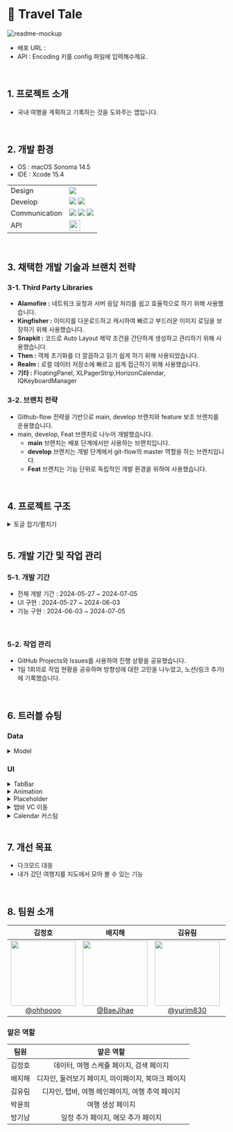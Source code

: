 # 📖 Travel Tale

![readme-mockup](https://github.com/TEAM-OMG-iOS/TravelTale/assets/157277372/8e6b5b40-75b7-413e-b6fb-b2ae1a784300)


- 배포 URL : 
- API : Encoding 키를 config 파일에 입력해수제요.

<br>

## 1. 프로젝트 소개

- 국내 여행을 계획하고 기록하는 것을 도와주는 앱입니다.

<br>


## 2. 개발 환경
- OS : macOS Sonoma 14.5
- IDE : Xcode 15.4

|       |          |
| ----- | -------- |
| Design | <img src="https://img.shields.io/badge/figma-%23F24E1E.svg?style=flat-square&logo=figma&logoColor=white"> |
| Develop | <img src="https://img.shields.io/badge/Swift-F05138?style=flat-square&logo=Swift&logoColor=white"> <img src="https://img.shields.io/badge/uikit-2396F3?style=flat-square&logo=Swift&logoColor=white"> |
| Communication | <img src="https://img.shields.io/badge/Github-181717?style=flat-square&logo=Github&logoColor=white"> <img src="https://img.shields.io/badge/Git-F05032?style=flat-square&logo=git&logoColor=white"> <img src="https://img.shields.io/badge/Slack-4A154B?style=flat-square&logo=slack&logoColor=white"> |
| API | [<img src="https://github.com/TEAM-OMG-iOS/TravelTale/assets/157277372/5f5c41a9-f435-4ae0-bc78-c8a271ba2d5c" height="25">](https://api.visitkorea.or.kr/#/) |

<br>

## 3. 채택한 개발 기술과 브랜치 전략

### 3-1. Third Party Libraries
    
- **Alamofire :** 네트워크 요청과 서버 응답 처리를 쉽고 효율적으로 하기 위해 사용했습니다.
- **Kingfisher :** 이미지를 다운로드하고 캐시하여 빠르고 부드러운 이미지 로딩을 보장하기 위해 사용했습니다.
- **Snapkit :** 코드로 Auto Layout 제약 조건을 간단하게 생성하고 관리하기 위해 사용했습니다.
- **Then :** 객체 초기화를 더 깔끔하고 읽기 쉽게 하기 위해 사용되었습니다.
- **Realm :** 로컬 데이터 저장소에 빠르고 쉽게 접근하기 위해 사용했습니다.
- **기타 :** FloatingPanel, XLPagerStrip,HorizonCalendar, IQKeyboardManager


### 3-2. 브랜치 전략
- Github-flow 전략을 기반으로 main, develop 브랜치와 feature 보조 브랜치를 운용했습니다.
- main, develop, Feat 브랜치로 나누어 개발했습니다.
    - **main** 브랜치는 배포 단계에서만 사용하는 브랜치입니다.
    - **develop** 브랜치는 개발 단계에서 git-flow의 master 역할을 하는 브랜치입니다.
    - **Feat** 브랜치는 기능 단위로 독립적인 개발 환경을 위하여 사용했습니다.

<br>

## 4. 프로젝트 구조

<details>
<summary>토글 접기/펼치기</summary>
<div markdown="1">

```
📁TravelTale
├── Application
│   ├── AppDelegate.swift
│   ├── Config.xcconfig
│   └── SceneDelegate.swift
├── Config.xcconfig
├── Data
│   ├── Network
│   │   ├── DataMapping
│   │   │   ├── PlaceDetailResponseDTO+Mapping.swift
│   │   │   ├── PlaceResponseDTO+Mapping.swift
│   │   │   ├── PlaceSearchResponseDTO+Mapping.swift
│   │   │   ├── SidoResponseDTO+Mapping.swift
│   │   │   └── SigunguResponseDTO+Mapping.swift
│   │   └── NetworkManager.swift
│   └── PersistentStorages
│       ├── RealmStorage
│       │   └── RealmManager.swift
│       └── UserDefaultsStorage
│           └── UserDefaultsManager.swift
├── Entities
│   ├── Bookmark.swift
│   ├── Place.swift
│   ├── PlaceDetail.swift
│   ├── PlaceSearch.swift
│   ├── Region.swift
│   ├── Schedule.swift
│   ├── Sido.swift
│   ├── Sigungu.swift
│   └── Travel.swift
├── Presentation
│   ├── Common
│   │   ├── CategoryTab
│   │   │   └── View
│   │   │       ├── CategoryTabTableViewCell.swift
│   │   │       └── CategoryTabView.swift
│   │   ├── DetailSchedule
│   │   │   ├── DetailScheduleAdd
│   │   │   │   └── View
│   │   │   │       ├── DetailScheduleAddView.swift
│   │   │   │       └── DetailScheduleAddViewController.swift
│   │   │   └── DetailScheduleSelect
│   │   │       └── View
│   │   │           ├── DetailScheduleSelectView.swift
│   │   │           └── DetailScheduleSelectViewController.swift
│   │   ├── PlaceDetails
│   │   │   ├── PlaceDetail
│   │   │   │   └── View
│   │   │   │       ├── PlaceDetailDiscoveryViewController.swift
│   │   │   │       ├── PlaceDetailTravelViewController.swift
│   │   │   │       └── PlaceDetailView.swift
│   │   │   ├── PlaceDetailAlert
│   │   │   │   └── View
│   │   │   │       ├── PlaceDetailAlertView.swift
│   │   │   │       └── PlaceDetailAlertViewController.swift
│   │   │   └── PlaceDetailToast
│   │   │       └── View
│   │   │           └── PlaceDetailToastView.swift
│   │   ├── Popover
│   │   │   ├── PopoverDay
│   │   │   │   └── View
│   │   │   │       ├── PopoverDayView.swift
│   │   │   │       └── PopoverDayViewController.swift
│   │   │   └── PopoverTime
│   │   │       └── View
│   │   │           ├── PopoverTimeView.swift
│   │   │           └── PopoverTimeViewController.swift
│   │   ├── Region
│   │   │   └── View
│   │   │       ├── RegionTableViewCell.swift
│   │   │       └── RegionView.swift
│   │   └── Searchs
│   │       ├── Search
│   │       │   └── View
│   │       │       ├── SearchTableViewCell.swift
│   │       │       ├── SearchView.swift
│   │       │       └── SearchViewController.swift
│   │       └── SearchResults
│   │           ├── SearchResult
│   │           │   └── View
│   │           │       └── SearchResultViewController.swift
│   │           └── SearchResultTab
│   │               └── View
│   │                   ├── SearchResultTabAccommodationViewController.swift
│   │                   ├── SearchResultTabEntertainmentViewController.swift
│   │                   ├── SearchResultTabRestaurantViewController.swift
│   │                   ├── SearchResultTabTableViewCell.swift
│   │                   ├── SearchResultTabTotalViewController.swift
│   │                   ├── SearchResultTabTouristViewController.swift
│   │                   └── SearchResultTabView.swift
│   ├── Discoveries
│   │   ├── Discovery
│   │   │   └── View
│   │   │       ├── DiscoveryCollectionViewCell.swift
│   │   │       ├── DiscoveryView.swift
│   │   │       └── DiscoveryViewController.swift
│   │   ├── DiscoveryCategories
│   │   │   ├── DiscoveryCategory
│   │   │   │   └── View
│   │   │   │       └── DiscoveryCategoryViewController.swift
│   │   │   └── DiscoveryCategoryTab
│   │   │       └── View
│   │   │           ├── DiscoveryCategoryTabAccommodationViewController.swift
│   │   │           ├── DiscoveryCategoryTabEntertainmentViewController.swift
│   │   │           ├── DiscoveryCategoryTabRestaurantViewController.swift
│   │   │           └── DiscoveryCategoryTabTouristSpotViewController.swift
│   │   ├── DiscoveryRegion
│   │   │   └── View
│   │   │       ├── DiscoveryRegionView.swift
│   │   │       └── DiscoveryRegionViewController.swift
│   │   └── DiscoveryRegionModal
│   │       └── View
│   │           ├── DiscoveryRegionModalSidoViewController.swift
│   │           └── DiscoveryRegionModalSigunguViewController.swift
│   ├── MyPages
│   │   ├── MyPage
│   │   │   └── View
│   │   │       ├── Component
│   │   │       │   └── MyPageBookMarkButton.swift
│   │   │       ├── MyPageTableViewCell.swift
│   │   │       ├── MyPageView.swift
│   │   │       └── MyPageViewController.swift
│   │   ├── MyPageCategories
│   │   │   ├── MyPageCategory
│   │   │   │   └── View
│   │   │   │       └── MyPageCategoryViewController.swift
│   │   │   └── MyPageCategoryTab
│   │   │       └── View
│   │   │           ├── MyPageCategoryTabAccommodationViewController.swift
│   │   │           ├── MyPageCategoryTabEntertainmentViewController.swift
│   │   │           ├── MyPageCategoryTabRestaurantViewController.swift
│   │   │           ├── MyPageCategoryTabTotalViewController.swift
│   │   │           └── MyPageCategoryTabTouristSpotViewController.swift
│   │   └── MyPageTerm
│   │       └── View
│   │           ├── MyPageTermOpenSourceViewController.swift
│   │           ├── MyPageTermPrivacyPolicyViewController.swift
│   │           └── MyPageTermView.swift
│   ├── TabBar
│   │   └── View
│   │       └── TabBarViewController.swift
│   ├── Travels
│   │   ├── MemoryAddEditPhotoCollectionViewCell.swift
│   │   ├── MemoryAddEditView.swift
│   │   ├── MemoryAddEditViewController.swift
│   │   ├── MemoryDetailTableHeaderView.swift
│   │   ├── MemoryDetailTableViewCell.swift
│   │   ├── MemoryDetailView.swift
│   │   ├── MemoryDetailViewController.swift
│   │   ├── MemorySelectView.swift
│   │   ├── MemorySelectViewController.swift
│   │   ├── MemoryView.swift
│   │   ├── MemoryViewController.swift
│   │   ├── Plans
│   │   │   ├── Plan
│   │   │   │   └── View
│   │   │   │       ├── PlanTableFooterView.swift
│   │   │   │       ├── PlanTableHeaderView.swift
│   │   │   │       ├── PlanView.swift
│   │   │   │       └── PlanViewController.swift
│   │   │   ├── PlanAdds
│   │   │   │   ├── PlanAddDates
│   │   │   │   │   ├── PlanAddDate
│   │   │   │   │   │   └── View
│   │   │   │   │   │       ├── PlanAddDateView.swift
│   │   │   │   │   │       └── PlanAddDateViewController.swift
│   │   │   │   │   └── PlanAddDateCalendar
│   │   │   │   │       └── View
│   │   │   │   │           ├── PlanAddDateCalendarBaseView.swift
│   │   │   │   │           ├── PlanAddDateCalendarDayRangeIndicatorView.swift
│   │   │   │   │           ├── PlanAddDateCalendarDayView.swift
│   │   │   │   │           ├── PlanAddDateCalendarMonthDayView.swift
│   │   │   │   │           └── PlanAddDateCalendarMonthView.swift
│   │   │   │   ├── PlanAddSidos
│   │   │   │   │   ├── PlanAddSido
│   │   │   │   │   │   └── View
│   │   │   │   │   │       ├── PlanAddSidoView.swift
│   │   │   │   │   │       └── PlanAddSidoViewController.swift
│   │   │   │   │   └── PlanAddSidoModal
│   │   │   │   │       └── View
│   │   │   │   │           └── PlanAddSidoModalViewController.swift
│   │   │   │   └── PlanAddTitle
│   │   │   │       └── View
│   │   │   │           ├── PlanAddTitleView.swift
│   │   │   │           └── PlanAddTitleViewController.swift
│   │   │   ├── PlanDetail
│   │   │   │   └── View
│   │   │   │       ├── TravelDetailView.swift
│   │   │   │       └── TravelDetailViewController.swift
│   │   │   ├── PlanEdits
│   │   │   │   ├── PlanEdit
│   │   │   │   │   └── View
│   │   │   │   │       ├── PlanEditView.swift
│   │   │   │   │       └── PlanEditViewController.swift
│   │   │   │   └── PlanEditDate
│   │   │   │       └── View
│   │   │   │           ├── PlanEditDateView.swift
│   │   │   │           └── PlanEditDateViewController.swift
│   │   │   └── PlanSchedules
│   │   │       ├── PlanSchedule
│   │   │       │   └── View
│   │   │       │       ├── TravelDetailPlanContentCell.swift
│   │   │       │       ├── TravelDetailPlanFooterCell.swift
│   │   │       │       ├── TravelDetailPlanHeaderCell.swift
│   │   │       │       ├── TravelDetailPlanHeaderContentCell.swift
│   │   │       │       ├── TravelDetailPlanView.swift
│   │   │       │       └── TravelDetailPlanViewController.swift
│   │   │       ├── PlanScheduleAddEditMemo
│   │   │       │   └── View
│   │   │       │       ├── PlanScheduleAddEditMemoView.swift
│   │   │       │       ├── PlanScheduleAddMemoViewController.swift
│   │   │       │       └── PlanScheduleEditMemoViewController.swift
│   │   │       └── PlanScheduleAddEditPlace
│   │   │           └── View
│   │   │               ├── PlanScheduleAddEditPlaceView.swift
│   │   │               ├── PlanScheduleAddPlaceViewController.swift
│   │   │               └── PlanScheduleEditPlaceViewController.swift
│   │   └── Travel
│   │       └── View
│   │           ├── TravelView.swift
│   │           └── TravelViewController.swift
│   └── Utils
│       ├── Extensions
│       │   ├── String+Extension.swift
│       │   ├── UIButton+Extension.swift
│       │   ├── UIColor+Extension.swift
│       │   ├── UIFont+Extension.swift
│       │   ├── UIImage+Extension.swift
│       │   ├── UILabel+Extension.swift
│       │   └── UIView+Extension.swift
│       ├── Fonts
│       │   ├── OAGothic
│       │   │   ├── OAGothic-ExtraBold.otf
│       │   │   └── OAGothic-Medium.otf
│       │   └── Pretendard
│       │       ├── Pretendard-Black.otf
│       │       ├── Pretendard-Bold.otf
│       │       ├── Pretendard-ExtraBold.otf
│       │       ├── Pretendard-ExtraLight.otf
│       │       ├── Pretendard-Light.otf
│       │       ├── Pretendard-Medium.otf
│       │       ├── Pretendard-Regular.otf
│       │       ├── Pretendard-SemiBold.otf
│       │       └── Pretendard-Thin.otf
│       └── Views
│           ├── Bases
│           │   ├── BaseCollectionViewCell.swift
│           │   ├── BaseTableViewCell.swift
│           │   ├── BaseView.swift
│           │   └── BaseViewController.swift
│           └── Reusables
│               ├── Button
│               │   ├── GrayButton.swift
│               │   ├── GreenButton.swift
│               │   └── LightGreenButton.swift
│               ├── Cell
│               │   └── TravelTableViewCell.swift
│               └── View
│                   ├── GrayBackgroundView.swift
│                   └── NotFoundView.swift
└── Resources
    ├── Assets.xcassets
    │   ├── AccentColor.colorset
    │   │   └── Contents.json
    │   ├── AppIcon.appiconset
    │   │   ├── 1024.png
    │   │   ├── 114.png
    │   │   ├── 120.png
    │   │   ├── 180.png
    │   │   ├── 29.png
    │   │   ├── 40.png
    │   │   ├── 57.png
    │   │   ├── 58.png
    │   │   ├── 60.png
    │   │   ├── 80.png
    │   │   ├── 87.png
    │   │   └── Contents.json
    │   ├── Contents.json
    │   ├── category
    │   │   ├── Contents.json
    │   │   └── category_place_thumnail.imageset
    │   │       ├── Contents.json
    │   │       └── category_place_thumnail.svg
    │   ├── data
    │   │   ├── Contents.json
    │   │   └── place_profile.imageset
    │   │       ├── Contents.json
    │   │       └── place_profile.svg
    │   ├── detail
    │   │   ├── Contents.json
    │   │   ├── annotation.imageset
    │   │   │   ├── Contents.json
    │   │   │   └── notification.svg
    │   │   └── detail_place_thumnail.imageset
    │   │       ├── Contents.json
    │   │       └── detail_place_thumnail.svg
    │   ├── discovery
    │   │   ├── Contents.json
    │   │   ├── accommodation.imageset
    │   │   │   ├── Contents.json
    │   │   │   └── accommodation.svg
    │   │   ├── discovery_place_thumnail.imageset
    │   │   │   ├── Contents.json
    │   │   │   └── discovery_place_thumnail.svg
    │   │   ├── entertainment.imageset
    │   │   │   ├── Contents.json
    │   │   │   └── entertainment.svg
    │   │   ├── line.imageset
    │   │   │   ├── Contents.json
    │   │   │   └── line.svg
    │   │   ├── restaurant.imageset
    │   │   │   ├── Contents.json
    │   │   │   └── restaurant.svg
    │   │   └── tourist_spot.imageset
    │   │       ├── Contents.json
    │   │       └── tourist_spot.svg
    │   ├── mypage
    │   │   ├── Contents.json
    │   │   ├── accommodation_circle.imageset
    │   │   │   ├── Contents.json
    │   │   │   └── accommodation_circle.svg
    │   │   ├── entertainment_circle.imageset
    │   │   │   ├── Contents.json
    │   │   │   └── entertainment_circle.svg
    │   │   ├── restaurant_circle.imageset
    │   │   │   ├── Contents.json
    │   │   │   └── restaurant_circle.svg
    │   │   └── tourist_spot_circle.imageset
    │   │       ├── Contents.json
    │   │       └── tourist_spot_circle.svg
    │   ├── search
    │   │   ├── Contents.json
    │   │   ├── search.imageset
    │   │   │   ├── Contents.json
    │   │   │   └── search.svg
    │   │   └── search_clock.imageset
    │   │       ├── Contents.json
    │   │       └── search_clock.svg
    │   ├── splash
    │   │   ├── Contents.json
    │   │   └── splash_scale.imageset
    │   │       ├── Contents.json
    │   │       ├── splash-1.png
    │   │       ├── splash-2.png
    │   │       └── splash-3.png
    │   ├── tabbar
    │   │   ├── Contents.json
    │   │   ├── discovery.imageset
    │   │   │   ├── Contents.json
    │   │   │   └── discovery.svg
    │   │   └── my_travel.imageset
    │   │       ├── Contents.json
    │   │       └── tabbar_mytravel_unselected.svg
    │   └── travel
    │       ├── Contents.json
    │       ├── not_found_train.imageset
    │       │   ├── Contents.json
    │       │   └── not_found_train.svg
    │       ├── plan_details_cell_ellipsis.imageset
    │       │   ├── Contents.json
    │       │   └── plan_details_cell_ellipsis.svg
    │       ├── plan_details_left_arrow.imageset
    │       │   ├── Contents.json
    │       │   └── plan_details_left_arrow.svg
    │       ├── plan_details_location.imageset
    │       │   ├── Contents.json
    │       │   └── plan_details_location.svg
    │       ├── plan_details_plus.imageset
    │       │   ├── Contents.json
    │       │   └── plan_details_plus.svg
    │       └── plan_details_setting.imageset
    │           ├── Contents.json
    │           └── plan_details_setting.svg
    ├── Base.lproj
    │   └── LaunchScreen.storyboard
    ├── Info.plist
    ├── OpenSourceLicense.rtf
    └── TermPrivacyPolicy.rtf
```


</div>
</details>


<br>



## 5. 개발 기간 및 작업 관리

### 5-1. 개발 기간

- 전체 개발 기간 : 2024-05-27 ~ 2024-07-05
- UI 구현 : 2024-05-27 ~ 2024-06-03
- 기능 구현 : 2024-06-03 ~ 2024-07-05

<br>

### 5-2. 작업 관리

- GitHub Projects와 Issues를 사용하여 진행 상황을 공유했습니다.
- 1일 1회의로 작업 현황을 공유하며 방향성에 대한 고민을 나누었고, 노션(링크 추가)에 기록했습니다.

<br>



## 6. 트러블 슈팅

### Data
<details>
<summary>Model</summary>
<div markdown="1">
    
**② 발생한 이슈**

- API를 사용할 때 필요한 데이터 모델을 Data 계층에서 구현 하였는데 불편함이 있었음
    - Data Layer와 UI Layer에서 각각 활용 되는 모델 사이에 차이가 있음
    - 여러 Layer가 동시에 얽혀있다 보니, 개발 및 유지 & 보수할 때 불편함이 있음

**④ 해결 방법**

1. DTO와 Entity로 나누었음 <br>
&ensp; a. Data Layer - DTO<br>
&ensp; b. UI Layer - Entity<br>
2. DTO를 Entity로 맵핑해서 사용<br>
    
</div>
</details>

### UI

<details>
<summary>TabBar</summary>
<div markdown="1">
    
**1. 구현하고자 했던 부분**<br>
&ensp; 흰색 배경의 탭바<br>
<br>
**2. 발생한 이슈** <br>
&ensp; 세 번째 탭이 스크롤뷰이기 때문에 탭바의 색이 회색으로 변함<br>

**3. 시도한 방법** <br>
아래 두 가지 방법 모두 성공적이나, 각각 장단점이 있음 <br>
- `tabBar.backgroundImage = UIImage()` <br>
    → 단점: 간단하지만 UITabBarAppearance API에 비해 미래지향적이지 않음 <br>

- `tabBar.isTranslucent = false` <br>
    → 단점 1. 다음 뷰에서 tabBar.isHidden = true를 했을 때 탭바 영역이 사라지지 않고 까맣게 보임.<br>
    → 단점 2. 탭바 전체의 투명도에 영향을 미치기 때문에 바람직하지 않음<br>

**4. 해결 방법 : `UITabBarAppearance` 설정** <br>
- `configureWithOpaqueBackground()` 메소드 사용 <br>
    → 탭바를 불투명하게 함<br>

- `scrollEdgeAppearance` 를 `standardAppearance`로 설정 <br>
    → 탭바 뒤에서 컨텐츠가 스크롤될 때도 탭바의 외양이 유지되도록 함.
    
</div>
</details>


<details>
<summary>Animation</summary>
<div markdown="1">
    
**1. 구현하고자 했던 부분**<br>
&ensp;progressbar의 animation 추가<br>

**2-1 발생한 이슈** <br>
&ensp;기준으로 둔 UI객체의 생성시점이 animate가 실행되는 시점과 동일하여 의도하던대로 애니메이션이 적용되지 않는 이슈<br>

**3-1 해결 방법**<br>
&ensp;기준점이 되는 UI Component 가 생성된 이후인 ViewDidAppear에서 animation이 실행될 수 있도록 설정<br>


**2-2 발생한 이슈**<br>
&ensp;이전 뷰로부터 화면을 전환하는 navigation 동작을 false로 변경한 뒤, loadingBar로 진행도를 나타내는 애니메이션이 제대로 작동하지 않고 화면 전체가 움직임 <br>

**3-2 해결 방법**<br>
&ensp;.layoutIfNeeded()메서드 삭제 및 CGAffineTransform을 사용하여 loadingBar의 scale값을 조정<br>
    
</div>
</details>


<details>
<summary>Placeholder</summary>
<div markdown="1">

**1. 구현하고자 했던 부분**<br>
&ensp; TextView Placeholder

**2. 발생한 이슈**<br>
&ensp; TextView에는 애초에 placeholder를 넣는 속성이 없음

**3. 해결 방법**<br>
&ensp; Delegate패턴으로 텍스트뷰의 에디팅이 시작할때, 끝날때의 행동을 구현하여 placeholder를 대신하게 하여 해결

</div>
</details>

<details>
<summary>탭바 VC 이동</summary>
<div markdown="1">

**1. 구현하고자 했던 부분**<br>
&ensp; 탭바를 통해 여러 VC으로 이동하는 부분 구현

**2. 발생한 이슈**<br>
&ensp; XLPagerTabStrip 라이브러리를 통해 VC 이동하는 과정에서 첫 번째 탭의 VC 위치만 다른 이슈 발생

**3. 해결 방법**<br>
&ensp; 방법 1. 각각의 VC에서 View 위에 있는 오토레이아웃을 변경을 시도
  - 중복되는 코드가 많이 발생하여 좋은 해결책이 아니라고 생각
  - 각각의 탭마다 다른 오토레이아웃을 잡아주어야 함
  - SE와 15 기종에서 오토레이아웃 조절이 불가능함.

&ensp; 방법 2. XLPagerTabStrip 라이브러리 코드를 분석하여 self.reloadPagerTabStripView() 함수를 호출
  - 해결!

**4. 해결 방법**<br>
Tab 바를 가지고 있는 ViewController에서 접근하는 버튼에 따른 탭의 ViewController를 리로드하는 함수를 비동기적으로 실행하여 해결

</div>
</details>

<details>
<summary>Calendar 커스텀</summary>
<div markdown="1">

**1. 구현하고자 했던 부분**<br>
&ensp; 캘린더 커스텀(날짜 선택하는 기능)

**2. 발생한 이슈**<br>
&ensp; 사용한 라이브러리인 Horizontal Calendar에서 선택한 날짜를 표시하는 .dayRangeItemProvider()메서드를 사용해도 날짜 선택 표시가 안 나타남

**3. 해결 방법**<br>
&ensp; Horizontal Calendar 라이브러리에서 제공하는 예시 코드를 참고하여 protocol 및  BaseView 코드 생성 및 적용

</div>
</details>


<br>



## 7. 개선 목표
- 다크모드 대응
- 내가 갔던 여행지를 지도에서 모아 볼 수 있는 기능
    
    
<br>

## 8. 팀원 소개

<div align="center">

| **김정호** | **배지해** | **김유림** | **박윤희** | **방기남** |
| :------: |  :------: | :------: | :------: | :------: |
| [<img src="https://github.com/TEAM-OMG-iOS/TravelTale/assets/157277372/1a94246c-426b-44a7-bf9d-d763563f23df" height=150 width=150> <br/> @ohhoooo](https://github.com/ohhoooo) | [<img src="https://github.com/TEAM-OMG-iOS/TravelTale/assets/157277372/5e36e982-472b-45b3-a228-6da7ead20a4a" height=150 width=150> <br/> @BaeJihae](https://github.com/BaeJihae) | [<img src="https://github.com/TEAM-OMG-iOS/TravelTale/assets/157277372/f47cc3ad-0bd3-4805-bd44-16e3df0af7c7" height=150 width=150> <br/> @yurim830](https://github.com/yurim830) | [<img src="https://github.com/TEAM-OMG-iOS/TravelTale/assets/157277372/42f22024-e637-41a9-974e-993db08e4f5b" height=150 width=150> <br/> @yoon3208](https://github.com/yoon3208) | [<img src="https://github.com/TEAM-OMG-iOS/TravelTale/assets/157277372/821c54a1-49a6-4fda-a16c-06ee42755185" height=150 width=150> <br/> @Bread-kn72](https://github.com/Bread-kn72) |

</div>

### 맡은 역할

<div>
    
| **팀원** | **맡은 역할** |
| :----:| :------------------------------: |
| 김정호 | 데이터, 여행 스케쥴 페이지, 검색 페이지 |
| 배지해 | 디자인, 둘러보기 페이지, 마이페이지, 북마크 페이지 |
| 김유림 | 디자인, 탭바, 여행 메인페이지, 여행 추억 페이지 |
| 박윤희 | 여행 생성 페이지 |
| 방기남 | 일정 추가 페이지, 메모 추가 페이지 |
    
</div>
